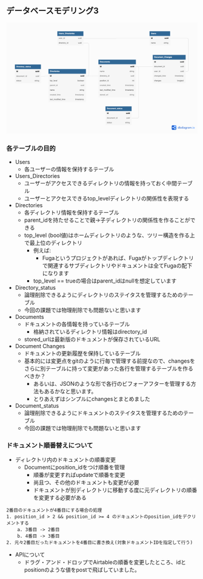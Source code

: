 ## データベースモデリング3

![My Image](./dbmodelling3.png)

### 各テーブルの目的
- Users
  - 各ユーザーの情報を保持するテーブル
- Users_Directories
  - ユーザーがアクセスできるディレクトリの情報を持っておく中間テーブル
  - ユーザーとアクセスできるtop_levelディレクトリの関係性を表現する
- Directories
  - 各ディレクトリ情報を保持するテーブル
  - parent_idを持たせることで親->子ディレクトリの関係性を作ることができる
  - top_level (bool値)はホームディレクトリのような、ツリー構造を作る上で最上位のディレクトリ
    - 例えば:
      - Fugaというプロジェクトがあれば、Fugaがトップディレクトリで関連するサブディレクトリやドキュメントは全てFugaの配下になります
    - top_level == trueの場合はparent_idはnullを想定しています
- Directory_status
  - 論理削除できるようにディレクトリのステイタスを管理するためのテーブル
  - 今回の課題では物理削除でも問題ないと思います
- Documents
  - ドキュメントの各情報を持っているテーブル
    - 格納されているディレクトリ情報はdirectory_id
  - stored_urlは最新版のドキュメントが保存されているURL
- Document Changes
  - ドキュメントの更新履歴を保持しているテーブル
  - 基本的には変更点をgitのように行毎で管理する前提なので、changesをさらに別テーブルに持って変更があった各行を管理するテーブルを作るべきか？
    - あるいは、JSONのような形で各行のビフォーアフターを管理する方法もあるかなと思います。
    - とりあえずはシンプルにchangesとまとめました
- Document_status
  - 論理削除できるようにドキュメントのステイタスを管理するためのテーブル
  - 今回の課題では物理削除でも問題ないと思います

### ドキュメント順番替えについて
- ディレクトリ内のドキュメントの順番変更
  - Documentにposition_idをつけ順番を管理
    - 順番が変更すればupdateで順番を変更
    - 尚且つ、その他のドキュメントも変更が必要
    - ドキュメントが別ディレクトリに移動する度に元ディレクトリの順番を変更する必要がある
```
2番目のドキュメントが4番目にする場合の処理
1. position_id > 2 && position_id >= 4 のドキュメントのposition_idをデクリメントする 
    a. 3番目 -> 2番目
    b. 4番目 -> 3番目
2. 元々2番目だったドキュメントを4番目に書き換え(対象ドキュメントIDを指定して行う)
```
  - APIについて
    - ドラグ・アンド・ドロップでAirtableの順番を変更したところ、idとpositionのような値をpostで飛ばしていました。
